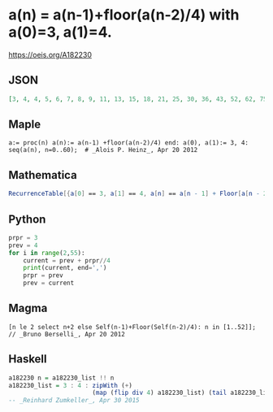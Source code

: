 # a\(n\) \= a\(n\-1\)\+floor\(a\(n\-2\)/4\) with a\(0\)\=3, a\(1\)\=4\.
https://oeis.org/A182230
## JSON
```JSON
[3, 4, 4, 5, 6, 7, 8, 9, 11, 13, 15, 18, 21, 25, 30, 36, 43, 52, 62, 75, 90, 108, 130, 157, 189, 228, 275, 332, 400, 483, 583, 703, 848, 1023, 1235, 1490, 1798, 2170, 2619, 3161, 3815, 4605, 5558, 6709, 8098, 9775, 11799, 14242, 17191, 20751, 25048, 30235]
```
## Maple
```Maple
a:= proc(n) a(n):= a(n-1) +floor(a(n-2)/4) end: a(0), a(1):= 3, 4:
seq(a(n), n=0..60);  # _Alois P. Heinz_, Apr 20 2012
```
## Mathematica
```Mathematica
RecurrenceTable[{a[0] == 3, a[1] == 4, a[n] == a[n - 1] + Floor[a[n - 2]/4]}, a, {n, 51}] (* _Bruno Berselli_, Apr 21 2012 *)
```
## Python
```Python
prpr = 3
prev = 4
for i in range(2,55):
    current = prev + prpr//4
    print(current, end=',')
    prpr = prev
    prev = current
```
## Magma
```Magma
[n le 2 select n+2 else Self(n-1)+Floor(Self(n-2)/4): n in [1..52]]; // _Bruno Berselli_, Apr 20 2012
```
## Haskell
```Haskell
a182230 n = a182230_list !! n
a182230_list = 3 : 4 : zipWith (+)
                       (map (flip div 4) a182230_list) (tail a182230_list)
-- _Reinhard Zumkeller_, Apr 30 2015
```
